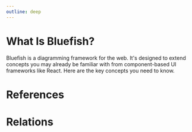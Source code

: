 ```yaml
---
outline: deep
---
```


# What Is Bluefish?

Bluefish is a diagramming framework for the web. It's designed to extend concepts you may already be
familiar with from component-based UI frameworks like React. Here are the key concepts you need to
know.

# References

# Relations
